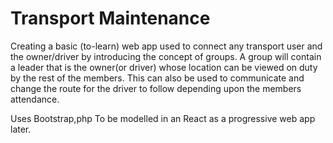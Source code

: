 # Transport Maintenance

Creating a basic (to-learn) web app used to connect any transport user and the owner/driver by introducing the concept of groups.
A group will contain a leader that is the owner(or driver) whose location can be viewed on duty by the rest of the members.
This can also be used to communicate and change the route for the driver to follow depending upon the members attendance.

Uses Bootstrap,php
To be modelled in an React as a progressive web app later.


